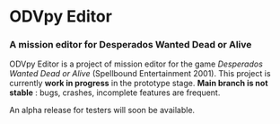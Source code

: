 # ODVpy Editor
### A mission editor for Desperados Wanted Dead or Alive

ODVpy Editor is a project of mission editor for the game _Desperados Wanted Dead or Alive_ (Spellbound Entertainment 2001).
This project is currently **work in progress** in the prototype stage. 
**Main branch is not stable** : bugs, crashes, incomplete features are frequent.

An alpha release for testers will soon be available.